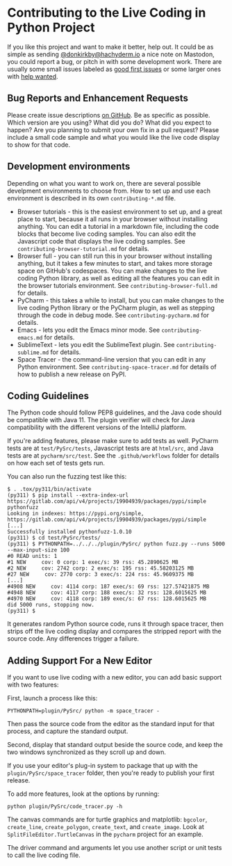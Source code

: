 # Contributing to the Live Coding in Python Project
If you like this project and want to make it better, help out. It could be as
simple as sending [@donkirkby@hachyderm.io] a nice note on Mastodon, you could
report a bug, or pitch in with some development work. There are usually some
small issues labeled as [good first issues] or some larger ones with
[help wanted].

## Bug Reports and Enhancement Requests
Please create issue descriptions [on GitHub][issues]. Be as specific as possible.
Which version are you using? What did you do? What did you expect to happen? Are
you planning to submit your own fix in a pull request? Please include a small
code sample and what you would like the live code display to show for that code.

## Development environments
Depending on what you want to work on, there are several possible develpment
environments to choose from. How to set up and use each environment is described
in its own `contributing-*.md` file.

* Browser tutorials - this is the easiest environment to set up, and a great
  place to start, because it all runs in your browser without installing
  anything. You can edit a tutorial in a markdown file, including the code
  blocks that become live coding samples. You can also edit the Javascript code
  that displays the live coding samples. See `contributing-browser-tutorial.md`
  for details.
* Browser full - you can still run this in your browser without installing
  anything, but it takes a few minutes to start, and takes more storage space on
  GitHub's codespaces. You can make changes to the live coding Python library,
  as well as editing all the features you can edit in the browser tutorials
  environment. See `contributing-browser-full.md` for details.
* PyCharm - this takes a while to install, but you can make changes to the live
  coding Python library or the PyCharm plugin, as well as stepping through the
  code in debug mode. See `contributing-pycharm.md` for details.
* Emacs - lets you edit the Emacs minor mode. See `contributing-emacs.md` for
  details.
* SublimeText - lets you edit the SublimeText plugin. See
  `contributing-sublime.md` for details.
* Space Tracer - the command-line version that you can edit in any Python
  environment. See `contributing-space-tracer.md` for details of how to publish
  a new release on PyPI.

## Coding Guidelines
The Python code should follow PEP8 guidelines, and the Java code should be
compatible with Java 11. The plugin verifier will check for Java compatibility
with the different versions of the IntelliJ platform.

If you're adding features, please make sure to add tests as well. PyCharm tests
are at `test/PySrc/tests`, Javascript tests are at `html/src`, and Java tests
are at `pycharm/src/test`. See the `.github/workflows` folder for details on how
each set of tests gets run.

You can also run the fuzzing test like this:

    $ . .tox/py311/bin/activate
    (py311) $ pip install --extra-index-url https://gitlab.com/api/v4/projects/19904939/packages/pypi/simple pythonfuzz
    Looking in indexes: https://pypi.org/simple, https://gitlab.com/api/v4/projects/19904939/packages/pypi/simple
    [...]
    Successfully installed pythonfuzz-1.0.10
    (py311) $ cd test/PySrc/tests/
    (py311) $ PYTHONPATH=../../../plugin/PySrc/ python fuzz.py --runs 5000 --max-input-size 100
    #0 READ units: 1
    #1 NEW     cov: 0 corp: 1 exec/s: 39 rss: 45.2890625 MB
    #2 NEW     cov: 2742 corp: 2 exec/s: 195 rss: 45.58203125 MB
    #27 NEW     cov: 2770 corp: 3 exec/s: 224 rss: 45.9609375 MB
    [...]
    #4908 NEW     cov: 4114 corp: 187 exec/s: 69 rss: 127.57421875 MB
    #4948 NEW     cov: 4117 corp: 188 exec/s: 32 rss: 128.6015625 MB
    #4970 NEW     cov: 4118 corp: 189 exec/s: 67 rss: 128.6015625 MB
    did 5000 runs, stopping now.
    (py311) $

It generates random Python source code, runs it through space tracer, then
strips off the live coding display and compares the stripped report with the
source code. Any differences trigger a failure.

## Adding Support For a New Editor

If you want to use live coding with a new editor, you can add basic support
with two features:

First, launch a process like this:

    PYTHONPATH=plugin/PySrc/ python -m space_tracer -

Then pass the source code from the editor as the standard input for that
process, and capture the standard output.

Second, display that standard output beside the source code, and keep the two
windows synchronized as they scroll up and down.

If you use your editor's plug-in system to package that up with the
`plugin/PySrc/space_tracer` folder, then you're ready to publish your first
release.

To add more features, look at the options by running:

    python plugin/PySrc/code_tracer.py -h

The canvas commands are for turtle graphics and matplotlib: `bgcolor`,
`create_line`, `create_polygon`, `create_text`, and `create_image`. Look at
`SplitFileEditor.TurtleCanvas` in the `pycharm` project for an example.

The driver command and arguments let you use another script or unit tests to
call the live coding file.

[issues]: https://github.com/donkirkby/live-py-plugin/issues?state=open
[@donkirkby@hachyderm.io]: https://hachyderm.io/@donkirkby
[good first issues]: https://github.com/donkirkby/live-py-plugin/labels/good%20first%20issue
[help wanted]: https://github.com/donkirkby/live-py-plugin/labels/help%20wanted
[milestone]: https://github.com/donkirkby/live-py-plugin/milestones
